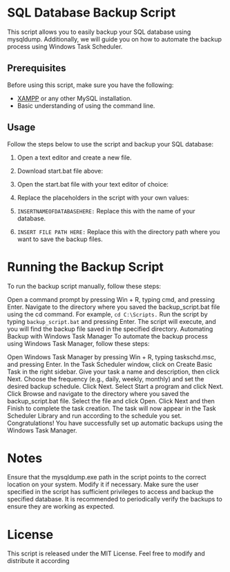 # SQL Database Backup Script

This script allows you to easily backup your SQL database using mysqldump. Additionally, we will guide you on how to automate the backup process using Windows Task Scheduler.

## Prerequisites

Before using this script, make sure you have the following:

- [XAMPP](https://www.apachefriends.org/index.html) or any other MySQL installation.
- Basic understanding of using the command line.

## Usage

Follow the steps below to use the script and backup your SQL database:

1. Open a text editor and create a new file.
2. Download start.bat file above:
3. Open the start.bat file with your text editor of choice:



4. Replace the placeholders in the script with your own values:
5. ```INSERTNAMEOFDATABASEHERE:``` Replace this with the name of your database.
6. ```INSERT FILE PATH HERE:``` Replace this with the directory path where you want to save the backup files.

# Running the Backup Script
To run the backup script manually, follow these steps:

Open a command prompt by pressing Win + R, typing cmd, and pressing Enter.
Navigate to the directory where you saved the backup_script.bat file using the cd command. For example, ```cd C:\Scripts.```
Run the script by typing ```backup_script.bat``` and pressing Enter.
The script will execute, and you will find the backup file saved in the specified directory.
Automating Backup with Windows Task Manager
To automate the backup process using Windows Task Manager, follow these steps:

Open Windows Task Manager by pressing Win + R, typing taskschd.msc, and pressing Enter.
In the Task Scheduler window, click on Create Basic Task in the right sidebar.
Give your task a name and description, then click Next.
Choose the frequency (e.g., daily, weekly, monthly) and set the desired backup schedule. Click Next.
Select Start a program and click Next.
Click Browse and navigate to the directory where you saved the backup_script.bat file. Select the file and click Open.
Click Next and then Finish to complete the task creation.
The task will now appear in the Task Scheduler Library and run according to the schedule you set.
Congratulations! You have successfully set up automatic backups using the Windows Task Manager.

# Notes
Ensure that the mysqldump.exe path in the script points to the correct location on your system. Modify it if necessary.
Make sure the user specified in the script has sufficient privileges to access and backup the specified database.
It is recommended to periodically verify the backups to ensure they are working as expected.

 
# License
This script is released under the MIT License. Feel free to modify and distribute it according
